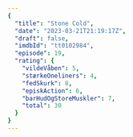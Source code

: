 ```yaml
---
{
  "title": "Stone Cold",
  "date": "2023-03-21T21:19:17Z",
  "draft": false,
  "imdbId": "tt0102984",
  "episode": 19,
  "rating": {
    "vildeVåben": 5,
    "stærkeOneliners": 4,
    "fedSkurk": 8,
    "episkAction": 6,
    "barHudOgStoreMuskler": 7,
    "total": 30
  }
}
---
```


